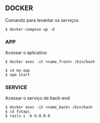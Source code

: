 ## DOCKER
Comando para levantar os serviços

```
$ docker-compose up -d
```

### APP

Acessar o aplicativo
```
$ docker exec -it <name_front> /bin/bash

$ cd my-app
$ npm start
```

### SERVICE

Acessar o serviço de back-end
```
$ docker exec -it <name_back> /bin/bash
$ cd futapi
$ rails s -b 0.0.0.0
```
